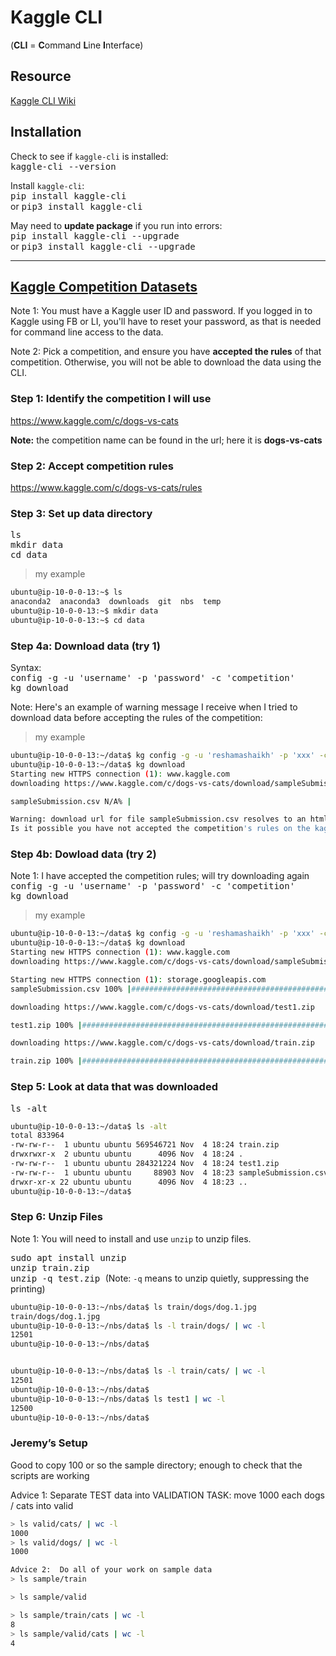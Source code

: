# Kaggle CLI
(**CLI** = **C**ommand **L**ine **I**nterface)  

## Resource
[Kaggle CLI Wiki](http://wiki.fast.ai/index.php/Kaggle_CLI)

## Installation
Check to see if `kaggle-cli` is installed:  
<kbd> kaggle-cli --version </kbd>  

Install `kaggle-cli`:  
<kbd> pip install kaggle-cli </kbd>  
or <kbd> pip3 install kaggle-cli </kbd> 

May need to **update package** if you run into errors:  
<kbd> pip install kaggle-cli --upgrade </kbd>  
or <kbd> pip3 install kaggle-cli --upgrade </kbd>  


---

## [Kaggle Competition Datasets](https://www.kaggle.com/datasets)
Note 1:  You must have a Kaggle user ID and password.  If you logged in to Kaggle using FB or LI, you'll have to reset your password, as that is needed for command line access to the data.  

Note 2:  Pick a competition, and ensure you have **accepted the rules** of that competition.  Otherwise, you will not be able to download the data using the CLI.



### Step 1:  Identify the competition I will use
https://www.kaggle.com/c/dogs-vs-cats   

**Note:**  the competition name can be found in the url; here it is **dogs-vs-cats**

### Step 2:  Accept competition rules  
https://www.kaggle.com/c/dogs-vs-cats/rules

### Step 3:  Set up data directory 
<kbd> ls </kbd>  
<kbd> mkdir data </kbd>  
<kbd> cd data </kbd>  
>my example
```bash
ubuntu@ip-10-0-0-13:~$ ls
anaconda2  anaconda3  downloads  git  nbs  temp
ubuntu@ip-10-0-0-13:~$ mkdir data
ubuntu@ip-10-0-0-13:~$ cd data
```

### Step 4a:  Download data (try 1)
Syntax:  
<kbd> config -g -u 'username' -p 'password' -c 'competition' </kbd>  
<kbd> kg download </kbd>  

Note:  Here's an example of warning message I receive when I tried to download data before accepting the rules of the competition:  
>my example
```bash
ubuntu@ip-10-0-0-13:~/data$ kg config -g -u 'reshamashaikh' -p 'xxx' -c dogs-vs-cats
ubuntu@ip-10-0-0-13:~/data$ kg download
Starting new HTTPS connection (1): www.kaggle.com
downloading https://www.kaggle.com/c/dogs-vs-cats/download/sampleSubmission.csv

sampleSubmission.csv N/A% |                                                                                                                   | ETA:  --:--:--   0.0 s/B

Warning: download url for file sampleSubmission.csv resolves to an html document rather than a downloadable file. 
Is it possible you have not accepted the competition's rules on the kaggle website?
```

### Step 4b:  Dowload data (try 2)
Note 1:  I have accepted the competition rules; will try downloading again   
<kbd> config -g -u 'username' -p 'password' -c 'competition' </kbd>  
<kbd> kg download </kbd>  
>my example
```bash
ubuntu@ip-10-0-0-13:~/data$ kg config -g -u 'reshamashaikh' -p 'xxx' -c dogs-vs-cats
ubuntu@ip-10-0-0-13:~/data$ kg download
Starting new HTTPS connection (1): www.kaggle.com
downloading https://www.kaggle.com/c/dogs-vs-cats/download/sampleSubmission.csv

Starting new HTTPS connection (1): storage.googleapis.com
sampleSubmission.csv 100% |##################################################################################################################| Time: 0:00:00 320.2 KiB/s

downloading https://www.kaggle.com/c/dogs-vs-cats/download/test1.zip

test1.zip 100% |#############################################################################################################################| Time: 0:00:08  32.5 MiB/s

downloading https://www.kaggle.com/c/dogs-vs-cats/download/train.zip

train.zip 100% |#############################################################################################################################| Time: 0:00:17  31.4 MiB/s
```
### Step 5:  Look at data that was downloaded
<kbd> ls -alt </kdb>  
```bash
ubuntu@ip-10-0-0-13:~/data$ ls -alt
total 833964
-rw-rw-r--  1 ubuntu ubuntu 569546721 Nov  4 18:24 train.zip
drwxrwxr-x  2 ubuntu ubuntu      4096 Nov  4 18:24 .
-rw-rw-r--  1 ubuntu ubuntu 284321224 Nov  4 18:24 test1.zip
-rw-rw-r--  1 ubuntu ubuntu     88903 Nov  4 18:23 sampleSubmission.csv
drwxr-xr-x 22 ubuntu ubuntu      4096 Nov  4 18:23 ..
ubuntu@ip-10-0-0-13:~/data$ 
```

### Step 6:  Unzip Files
Note 1:  You will need to install and use `unzip` to unzip files.

<kbd> sudo apt install unzip </kbd>  
<kbd> unzip train.zip </kbd>  
<kbd> unzip -q test.zip </kbd>  (Note:  `-q` means to unzip quietly, suppressing the printing)  

```bash
ubuntu@ip-10-0-0-13:~/nbs/data$ ls train/dogs/dog.1.jpg
train/dogs/dog.1.jpg
ubuntu@ip-10-0-0-13:~/nbs/data$ ls -l train/dogs/ | wc -l
12501
ubuntu@ip-10-0-0-13:~/nbs/data$ 


ubuntu@ip-10-0-0-13:~/nbs/data$ ls -l train/cats/ | wc -l
12501
ubuntu@ip-10-0-0-13:~/nbs/data$
ubuntu@ip-10-0-0-13:~/nbs/data$ ls test1 | wc -l
12500
ubuntu@ip-10-0-0-13:~/nbs/data$ 
```

### Jeremy’s Setup
Good to copy 100 or so the sample directory; enough to check that the scripts are working

Advice 1:  Separate TEST data into VALIDATION
TASK:  move 1000 each dogs / cats into valid 
```bash
> ls valid/cats/ | wc -l
1000
> ls valid/dogs/ | wc -l
1000

Advice 2:  Do all of your work on sample data
> ls sample/train

> ls sample/valid

> ls sample/train/cats | wc -l
8
> ls sample/valid/cats | wc -l
4
```
